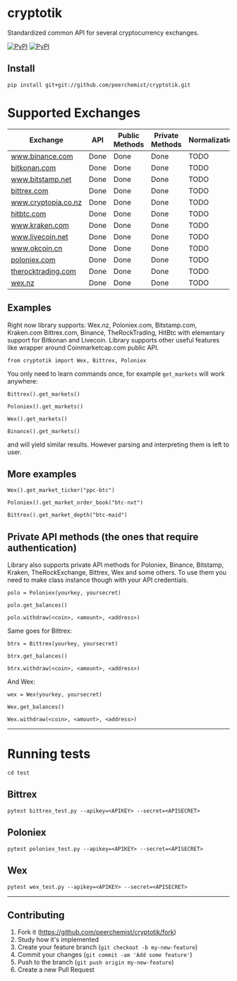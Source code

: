 # cryptotik
Standardized common API for several cryptocurrency exchanges.

[![PyPI](https://img.shields.io/pypi/l/cryptotik.svg?style=flat-square)]()
[![PyPI](https://img.shields.io/pypi/v/cryptotik.svg?style=flat-square)](https://pypi.python.org/pypi/cryptotik/)

## Install

`pip install git+git://github.com/peerchemist/cryptotik.git`

# Supported Exchanges
| Exchange            | API  | Public Methods    | Private Methods    | Normalization| Tests |
|---------------------|------|-------------------|--------------------|--------------|-------|
| www.binance.com     | Done | Done              | Done               | TODO         | Done  |
| [bitkonan.com](https://bitkonan.com/)        | Done | Done              | Done                 | TODO       | Done  |
| www.bitstamp.net    | Done | Done              | Done               | TODO         | Done  |
| [bittrex.com](https://bittrex.com/)         | Done | Done              | Done               | TODO       | Done  |
| www.cryptopia.co.nz | Done | Done              | Done               | TODO         | Done  |
| [hitbtc.com](https://hitbtc.com/)          | Done | Done              | Done                 | TODO       | Done  |
| www.kraken.com      | Done | Done              | Done               | TODO         | Done  |
| www.livecoin.net    | Done | Done              | Done               | TODO         | Done  |
| www.okcoin.cn       | Done | Done              | Done               | TODO         | Done  |
| [poloniex.com](https://poloniex.com/)        | Done | Done              | Done               | TODO         | Done  |
| [therocktrading.com](https://therocktrading.com/)  | Done | Done              | Done               | TODO         | Done  |
| [wex.nz](https://wex.nz/)              | Done | Done              | Done               | TODO         | Done  |


## Examples

Right now library supports: Wex.nz, Poloniex.com, Bitstamp.com, Kraken.com Bittrex.com, Binance, TheRockTrading, HitBtc with elementary support for Bitkonan and Livecoin.
Library supports other useful features like wrapper around Coinmarketcap.com public API.

`from cryptotik import Wex, Bittrex, Poloniex`

You only need to learn commands once, for example `get_markets` will work anywhere:

`Bittrex().get_markets()`

`Poloniex().get_markets()`

`Wex().get_markets()`

`Binance().get_markets()`

and will yield similar results. However parsing and interpreting them is left to user.

## More examples

`Wex().get_market_ticker("ppc-btc")`

`Poloniex().get_market_order_book("btc-nxt")`

`Bittrex().get_market_depth("btc-maid")`

## Private API methods (the ones that require authentication)

Library also supports private API methods for Poloniex, Binance, Bitstamp, Kraken, TheRockExchange, Bittrex, Wex and some others.
To use them you need to make class instance though with your API credentials.

`polo = Poloniex(yourkey, yoursecret)`

`polo.get_balances()`

`polo.withdraw(<coin>, <amount>, <address>)`

Same goes for Bittrex:

`btrx = Bittrex(yourkey, yoursecret)`

`btrx.get_balances()`

`btrx.withdraw(<coin>, <amount>, <address>)`

And Wex:

`wex = Wex(yourkey, yoursecret)`

`Wex.get_balances()`

`Wex.withdraw(<coin>, <amount>, <address>)`

----------------------------------------------------------

# Running tests

`cd test`

## Bittrex
`pytest bittrex_test.py --apikey=<APIKEY> --secret=<APISECRET>`

## Poloniex
`pytest poloniex_test.py --apikey=<APIKEY> --secret=<APISECRET>`

## Wex

`pytest wex_test.py --apikey=<APIKEY> --secret=<APISECRET>`

____________________________________________________________

## Contributing

1. Fork it (https://github.com/peerchemist/cryptotik/fork)
2. Study how it's implemented
3. Create your feature branch (`git checkout -b my-new-feature`)
4. Commit your changes (`git commit -am 'Add some feature'`)
5. Push to the branch (`git push origin my-new-feature`)
6. Create a new Pull Request
